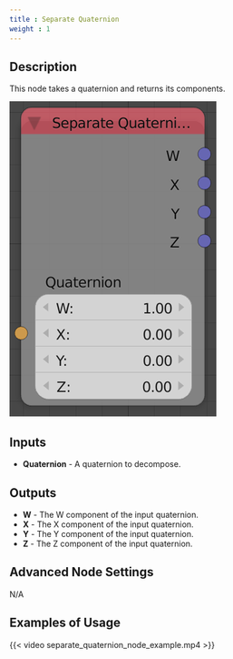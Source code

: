 ```yaml
---
title : Separate Quaternion
weight : 1
---
```


## Description

This node takes a quaternion and returns its components.

![image](separate_quaternion_node.png)

## Inputs

  - **Quaternion** - A quaternion to decompose.

## Outputs

  - **W** - The W component of the input quaternion.
  - **X** - The X component of the input quaternion.
  - **Y** - The Y component of the input quaternion.
  - **Z** - The Z component of the input quaternion.

## Advanced Node Settings

N/A

## Examples of Usage

{{< video separate_quaternion_node_example.mp4 >}}

